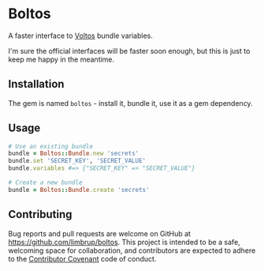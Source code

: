# Boltos

A faster interface to [Voltos](https://voltos.io) bundle variables.

I'm sure the official interfaces will be faster soon enough, but this is just to keep me happy in the meantime.

## Installation

The gem is named `boltos` - install it, bundle it, use it as a gem dependency.

## Usage

```ruby
# Use an existing bundle
bundle = Boltos::Bundle.new 'secrets'
bundle.set 'SECRET_KEY', 'SECRET_VALUE'
bundle.variables #=> {"SECRET_KEY" => "SECRET_VALUE"}

# Create a new bundle
bundle = Boltos::Bundle.create 'secrets'
```

## Contributing

Bug reports and pull requests are welcome on GitHub at https://github.com/limbrup/boltos. This project is intended to be a safe, welcoming space for collaboration, and contributors are expected to adhere to the [Contributor Covenant](http://contributor-covenant.org) code of conduct.
